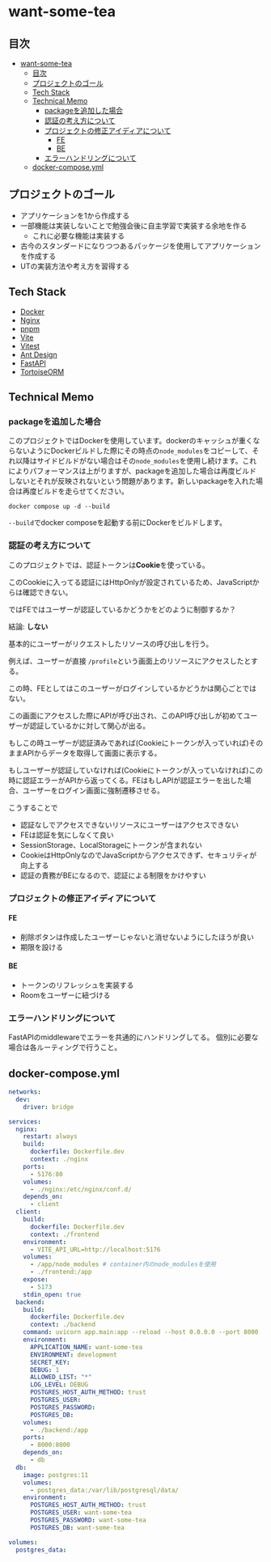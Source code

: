 # want-some-tea

## 目次

- [want-some-tea](#want-some-tea)
  - [目次](#目次)
  - [プロジェクトのゴール](#プロジェクトのゴール)
  - [Tech Stack](#tech-stack)
  - [Technical Memo](#technical-memo)
    - [packageを追加した場合](#packageを追加した場合)
    - [認証の考え方について](#認証の考え方について)
    - [プロジェクトの修正アイディアについて](#プロジェクトの修正アイディアについて)
      - [FE](#fe)
      - [BE](#be)
    - [エラーハンドリングについて](#エラーハンドリングについて)
  - [docker-compose.yml](#docker-composeyml)

## プロジェクトのゴール

- アプリケーションを1から作成する
- 一部機能は実装しないことで勉強会後に自主学習で実装する余地を作る
  - これに必要な機能は実装する
- 古今のスタンダードになりつつあるパッケージを使用してアプリケーションを作成する
- UTの実装方法や考え方を習得する

## Tech Stack

- [Docker](https://www.docker.com/ja-jp/)
- [Nginx](https://nginx.org)
- [pnpm](https://pnpm.io)
- [Vite](https://ja.vitejs.dev)
- [Vitest](https://vitest.dev)
- [Ant Design](https://ant.design)
- [FastAPI](https://fastapi.tiangolo.com)
- [TortoiseORM](https://tortoise.github.io)

## Technical Memo

### packageを追加した場合

このプロジェクトではDockerを使用しています。dockerのキャッシュが重くならないようにDockerビルドした際にその時点の`node_modules`をコピーして、それ以降はサイドビルドがない場合はその`node_modules`を使用し続けます。これによりパフォーマンスは上がりますが、packageを追加した場合は再度ビルドしないとそれが反映されないという問題があります。新しいpackageを入れた場合は再度ビルドを走らせてください。

```console
docker compose up -d --build
```

`--build`でdocker composeを起動する前にDockerをビルドします。

### 認証の考え方について

このプロジェクトでは、認証トークンは**Cookie**を使っている。

このCookieに入ってる認証にはHttpOnlyが設定されているため、JavaScriptからは確認できない。

ではFEではユーザーが認証しているかどうかをどのように制御するか？

結論: **しない**

基本的にユーザーがリクエストしたリソースの呼び出しを行う。

例えば、ユーザーが直接 `/profile`という画面上のリソースにアクセスしたとする。

この時、FEとしてはこのユーザーがログインしているかどうかは関心ごとではない。

この画面にアクセスした際にAPIが呼び出され、このAPI呼び出しが初めてユーザーが認証しているかに対して関心が出る。

もしこの時ユーザーが認証済みであれば(Cookieにトークンが入っていれば)そのままAPIからデータを取得して画面に表示する。

もしユーザーが認証していなければ(Cookieにトークンが入っていなければ)この時に認証エラーがAPIから返ってくる。FEはもしAPIが認証エラーを出した場合、ユーザーをログイン画面に強制遷移させる。

こうすることで

- 認証なしでアクセスできないリソースにユーザーはアクセスできない
- FEは認証を気にしなくて良い
- SessionStorage、LocalStorageにトークンが含まれない
- CookieはHttpOnlyなのでJavaScriptからアクセスできず、セキュリティが向上する
- 認証の責務がBEになるので、認証による制限をかけやすい

### プロジェクトの修正アイディアについて

#### FE

- 削除ボタンは作成したユーザーじゃないと消せないようにしたほうが良い
- 期限を設ける

#### BE

- トークンのリフレッシュを実装する
- Roomをユーザーに紐づける

### エラーハンドリングについて

FastAPIのmiddlewareでエラーを共通的にハンドリングしてる。
個別に必要な場合は各ルーティングで行うこと。

## docker-compose.yml

```yml
networks:
  dev:
    driver: bridge

services:
  nginx:
    restart: always
    build:
      dockerfile: Dockerfile.dev
      context: ./nginx
    ports:
      - 5176:80
    volumes:
      - ./nginx:/etc/nginx/conf.d/
    depends_on:
      - client
  client:
    build:
      dockerfile: Dockerfile.dev
      context: ./frontend
    environment:
      - VITE_API_URL=http://localhost:5176
    volumes:
      - /app/node_modules # container内のnode_modulesを使用
      - ./frontend:/app
    expose:
      - 5173
    stdin_open: true
  backend:
    build:
      dockerfile: Dockerfile.dev
      context: ./backend
    command: uvicorn app.main:app --reload --host 0.0.0.0 --port 8000
    environment:
      APPLICATION_NAME: want-some-tea
      ENVIRONMENT: development
      SECRET_KEY:
      DEBUG: 1
      ALLOWED_LIST: "*"
      LOG_LEVEL: DEBUG
      POSTGRES_HOST_AUTH_METHOD: trust
      POSTGRES_USER:
      POSTGRES_PASSWORD:
      POSTGRES_DB:
    volumes:
      - ./backend:/app
    ports:
      - 8000:8000
    depends_on:
      - db
  db:
    image: postgres:11
    volumes:
      - postgres_data:/var/lib/postgresql/data/
    environment:
      POSTGRES_HOST_AUTH_METHOD: trust
      POSTGRES_USER: want-some-tea
      POSTGRES_PASSWORD: want-some-tea
      POSTGRES_DB: want-some-tea

volumes:
  postgres_data:
```
